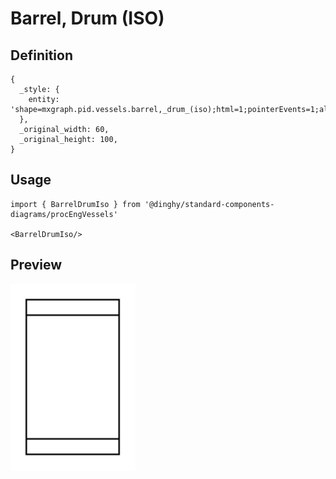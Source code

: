# Barrel, Drum (ISO)

## Definition

```
{
  _style: { 
    entity: 'shape=mxgraph.pid.vessels.barrel,_drum_(iso);html=1;pointerEvents=1;align=center;verticalLabelPosition=bottom;verticalAlign=top;dashed=0;',
  },
  _original_width: 60,
  _original_height: 100,
}
```

## Usage

```
import { BarrelDrumIso } from '@dinghy/standard-components-diagrams/procEngVessels'

<BarrelDrumIso/>
```

## Preview

<img src="./barrel-drum-iso.png" width="200"/>
